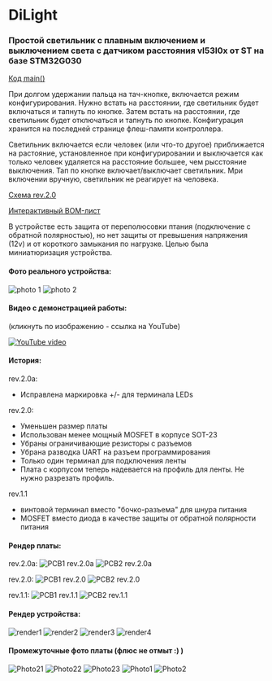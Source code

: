 # DiLight

### Простой светильник с плавным включением и выключением света с датчиком расстояния vl53l0x от ST на базе STM32G030

[Код main()](/firmware/Core/Src/main.c)

При долгом удержании пальца на тач-кнопке, включается режим конфигурирования.
Нужно встать на расстоянии, где светильник будет включаться и тапнуть по кнопке.
Затем встать на расстоянии, где светильник будет отключаться и тапнуть по кнопке.
Конфигурация хранится на последней странице флеш-памяти контроллера.

Светильник включается если человек (или что-то другое) приближается на растояние, установленное при конфигурировании и выключается как только человек удаляется на расстояние большее, чем рысстояние выключения.
Тап по кнопке включает/выключает светильник. Мри включении вручную, светильник не реагирует на человека.


[Схема rev.2.0](/kicad/rev.2.0/DiLight_2.0.pdf)

[Интерактивный BOM-лист](/kicad/rev.2.0/bom/)

В устройстве есть защита от переполюсовки птания (подключение с обратной полярностью), но нет защиты от превышения напряжения (12v) и от короткого замыкания по нагрузке. Целью была миниатюризация устройства.

#### Фото реального устройства:

![photo 1](/renders/photo1.jpg)
![photo 2](/renders/photo2.jpg)

#### Видео с демонстрацией работы:

(кликнуть по изображению - ссылка на YouTube)

[![YouTube video](http://img.youtube.com/vi/1dccDMPywVc/0.jpg)](http://www.youtube.com/watch?v=1dccDMPywVc)


#### История:

rev.2.0a:
- Исправлена маркировка +/- для терминала LEDs

rev.2.0:
- Уменьшен размер платы
- Использован менее мощный MOSFET в корпусе SOT-23
- Убраны ограничивающие резисторы с разъемов
- Убрана разводка UART на разъем программирования
- Только один терминал для подключения ленты
- Плата с корпусом теперь надевается на профиль для ленты. Не нужно разрезать профиль.

rev.1.1
- винтовой терминал вместо "бочко-разъема" для шнура питания
- MOSFET вместо диода в качестве защиты от обратной полярности питания

#### Рендер платы:
rev.2.0a:
![PCB1 rev.2.0a](/renders/PCB1_2.0a.png)
![PCB2 rev.2.0a](/renders/PCB2_2.0a.png)


rev.2.0:
![PCB1 rev.2.0](/renders/PCB1_2.0.png)
![PCB2 rev.2.0](/renders/PCB2_2.0.png)

rev.1.1:
![PCB1 rev.1.1](/renders/PCB1_1.1.png)
![PCB2 rev.1.1](/renders/PCB2_1.1.png)

#### Рендер устройства:
![render1](/renders/DiLight_rev.2.0_2022-Nov-30_01-59-54AM-000_CustomizedView22145495987.png)
![render2](/renders/DiLight_2022-Aug-26_03-22-06PM-000_CustomizedView20665969842.png)
![render3](/renders/DiLight_2022-Aug-26_02-45-06PM-000_CustomizedView16817278455.png)
![render4](/renders/DiLight_2022-Aug-26_02-08-49PM-000_CustomizedView16817278455.png)

#### Промежуточные фото платы (флюс не отмыт :) )
![Photo21](/renders/pcb2.0_photo1.jpg)
![Photo22](/renders/pcb2.0_photo2.jpg)
![Photo23](/renders/pcb2.0_photo3.jpg)
![Photo1](/renders/01.jpg)
![Photo2](/renders/02.jpg)
